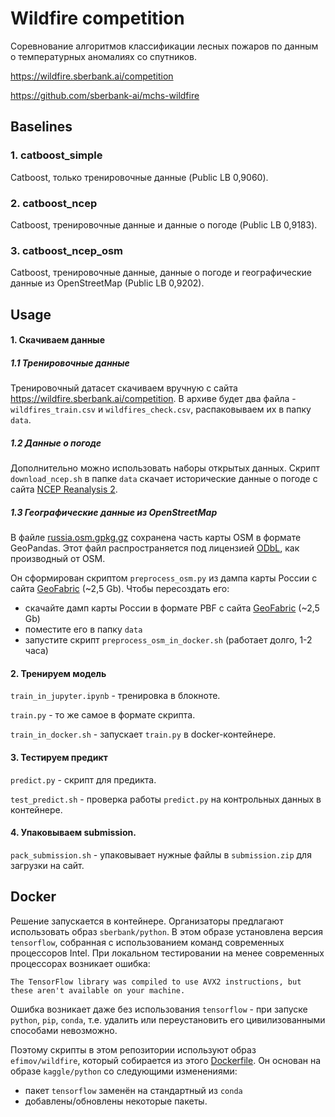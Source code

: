 # Wildfire competition
Соревнование алгоритмов классификации лесных пожаров по данным о температурных аномалиях со спутников.
 
https://wildfire.sberbank.ai/competition

https://github.com/sberbank-ai/mchs-wildfire

## Baselines
### 1. catboost_simple 
Catboost, только тренировочные данные (Public LB 0,9060).

### 2. catboost_ncep 
Catboost, тренировочные данные и данные о погоде (Public LB 0,9183).

### 3. catboost_ncep_osm
Catboost, тренировочные данные, данные о погоде и географические данные из OpenStreetMap (Public LB 0,9202).

## Usage
#### 1. Скачиваем данные
##### 1.1 Тренировочные данные
Тренировочный датасет скачиваем вручную с сайта https://wildfire.sberbank.ai/competition. 
В архиве будет два файла - `wildfires_train.csv` и `wildfires_check.csv`, распаковываем их в папку `data`.

##### 1.2 Данные о погоде
Дополнительно можно использовать наборы открытых данных.
Скрипт `download_ncep.sh` в папке `data` скачает исторические данные о погоде с сайта [NCEP Reanalysis 2].

[NCEP Reanalysis 2]: https://www.esrl.noaa.gov/psd/data/gridded/data.ncep.reanalysis2.html

##### 1.3 Географические данные из OpenStreetMap
В  файле [russia.osm.gpkg.gz] сохранена часть карты OSM в формате GeoPandas. 
Этот файл распространяется под лицензией [ODbL], как производный от OSM.

Он сформирован скриптом `preprocess_osm.py` из дампа карты России с сайта [GeoFabric] (~2,5 Gb).
Чтобы пересоздать его:
 - скачайте дамп карты России в формате PBF с сайта [GeoFabric] (~2,5 Gb)
 - поместите его в папку `data`
 - запустите скрипт `preprocess_osm_in_docker.sh` (работает долго, 1-2 часа)

[russia.osm.gpkg.gz]: https://github.com/mikhailefimov/wildfire/raw/master/catboost_ncep_osm/russia.osm.gpkg.gz

[ODbL]: https://www.openstreetmap.org/copyright

[GeoFabric]:http://download.geofabrik.de/russia-latest.osm.pbf 


#### 2. Тренируем модель

`train_in_jupyter.ipynb` - тренировка в блокноте.

`train.py` - то же самое в формате скрипта.

`train_in_docker.sh` - запускает `train.py` в docker-контейнере.

#### 3. Тестируем предикт

`predict.py` - скрипт для предикта.

`test_predict.sh` - проверка работы `predict.py` на контрольных данных в контейнере.

#### 4. Упаковываем submission.

`pack_submission.sh` - упаковывает нужные файлы в `submission.zip` для загрузки на сайт.

## Docker
Решение запускается в контейнере. Организаторы предлагают использовать образ `sberbank/python`. 
В этом образе установлена версия `tensorflow`, собранная с использованием команд современных процессоров Intel.
При локальном тестировании на менее современных процессорах возникает ошибка:
```
The TensorFlow library was compiled to use AVX2 instructions, but these aren't available on your machine.
```
Ошибка возникает даже без использования `tensorflow` - при запуске `python`, `pip`, `conda`,  т.е. удалить 
или переустановить его цивилизованными способами невозможно.

Поэтому скрипты в этом репозитории используют образ `efimov/wildfire`, который собирается из этого [Dockerfile]. 
Он основан на образе `kaggle/python` со следующими изменениями:
 - пакет `tensorflow` заменён на стандартный из `conda`
 - добавлены/обновлены некоторые пакеты.
 
[Dockerfile]: https://github.com/mikhailefimov/wildfire/blob/master/docker/Dockerfile
 